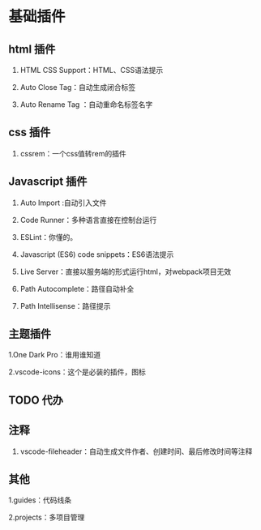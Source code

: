 # 基础插件

## html 插件

1. HTML CSS Support：HTML、CSS语法提示

2. Auto Close Tag：自动生成闭合标签

3. Auto Rename Tag ：自动重命名标签名字

## css 插件

1. cssrem：一个css值转rem的插件

## Javascript 插件

1. Auto Import :自动引入文件

2. Code Runner：多种语言直接在控制台运行

3. ESLint：你懂的。

4. Javascript (ES6) code snippets：ES6语法提示

5. Live Server：直接以服务端的形式运行html，对webpack项目无效

6. Path Autocomplete：路径自动补全

7. Path Intellisense：路径提示


## 主题插件

1.One Dark Pro：谁用谁知道

2.vscode-icons：这个是必装的插件，图标

## TODO 代办

## 注释

1. vscode-fileheader：自动生成文件作者、创建时间、最后修改时间等注释

## 其他

1.guides：代码线条

2.projects：多项目管理
